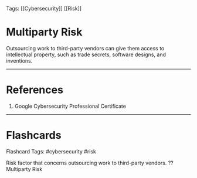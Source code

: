 Tags: [[Cybersecurity]] [[Risk]]
# Multiparty Risk

Outsourcing work to third-party vendors can give them access to intellectual property, such as trade secrets, software designs, and inventions.

---
# References

1. Google Cybersecurity Professional Certificate

---
# Flashcards

Flashcard Tags: #cybersecurity #risk 

Risk factor that concerns outsourcing work to third-party vendors.
??
Multiparty Risk
<!--SR:!2024-05-14,15,290!2024-05-06,7,250-->